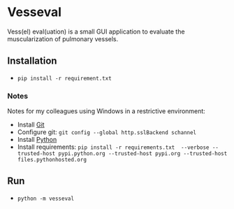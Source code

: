 # Vesseval
Vess(el) eval(uation) is a small GUI application to evaluate the muscularization of pulmonary vessels.

## Installation
* `pip install -r requirement.txt`

### Notes
Notes for my colleagues using Windows in a restrictive environment:
* Install [Git](https://git-scm.com/downloads)
* Configure git: `git config --global http.sslBackend schannel`
* Install [Python](https://www.python.org/downloads/)
* Install requirements: `pip install -r requirements.txt  --verbose --trusted-host pypi.python.org --trusted-host pypi.org --trusted-host files.pythonhosted.org`

## Run
* `python -m vesseval`

